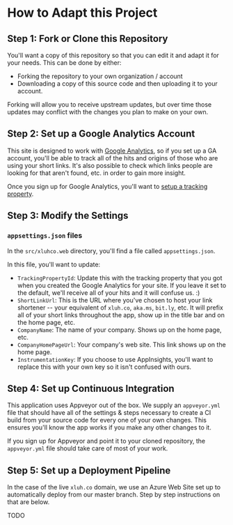 # How to Adapt this Project

## Step 1: Fork or Clone this Repository

You'll want a copy of this repository so that you can edit it and adapt it for your needs. This can be done by either:

* Forking the repository to your own organization / account
* Downloading a copy of this source code and then uploading it to your account.

Forking will allow you to receive upstream updates, but over time those updates may conflict with the changes you plan to make on your own.

## Step 2: Set up a Google Analytics Account

This site is designed to work with [Google Analytics](https://www.google.com/analytics), so if you set up a GA account, you'll be able to track all of the hits and origins of those who are using your short links. It's also possible to check which links people are looking for that aren't found, etc. in order to gain more insight.

Once you sign up for Google Analytics, you'll want to [setup a tracking property](https://support.google.com/analytics/answer/1042508?hl=en).

## Step 3: Modify the Settings

### `appsettings.json` files

In the `src/xluhco.web` directory, you'll find a file called `appsettings.json`.

In this file, you'll want to update:

* `TrackingPropertyId`: Update this with the tracking property that you got when you created the Google Analytics for your site. If you leave it set to the default, we'll receive all of your hits and it will confuse us. :)
* `ShortLinkUrl`: This is the URL where you've chosen to host your link shortener -- your equivalent of `xluh.co`, `aka.ms`, `bit.ly`, etc. It will prefix all of your short links throughout the app, show up in the title bar and on the home page, etc.
* `CompanyName`: The name of your company. Shows up on the home page, etc.
* `CompanyHomePageUrl`: Your company's web site. This link shows up on the home page.
* `InstrumentationKey`: If you choose to use AppInsights, you'll want to replace this with your own key so it isn't confused with ours.

## Step 4: Set up Continuous Integration

This application uses Appveyor out of the box. We supply an `appveyor.yml` file that should have all of the settings & steps necessary to create a CI build from your source code for every one of your own changes. This ensures you'll know the app works if you make any other changes to it.

If you sign up for Appveyor and point it to your cloned repository, the `appveyor.yml` file should take care of most of your work.

## Step 5: Set up a Deployment Pipeline

In the case of the live `xluh.co` domain, we use an Azure Web Site set up to automatically deploy from our master branch. Step by step instructions on that are below.

TODO